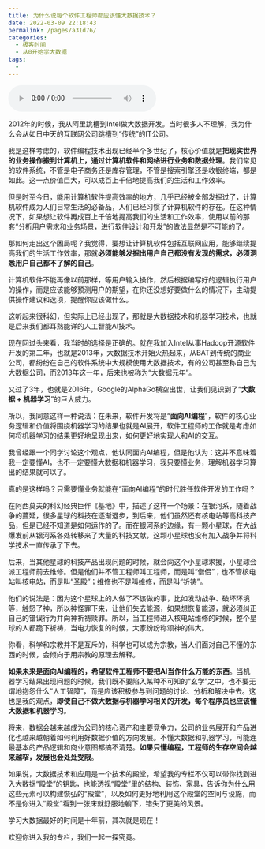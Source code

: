 ```yaml
---
title: 为什么说每个软件工程师都应该懂大数据技术？
date: 2022-03-09 22:18:43
permalink: /pages/a31d76/
categories:
  - 极客时间
  - 从0开始学大数据
tags:
  - 
---
```

<audio title="开篇词.为什么说每个软件工程师都应该懂大数据技术？" src="https://static001.geekbang.org/resource/audio/d5/a8/d5ba400f8b00171625bc02ceffaaf5a8.mp3" controls="controls"></audio> 
<p>2012年的时候，我从阿里跳槽到Intel做大数据开发。当时很多人不理解，我为什么会从如日中天的互联网公司跳槽到“传统”的IT公司。</p><p>我是这样考虑的，软件编程技术出现已经半个多世纪了，核心价值就是<strong>把现实世界的业务操作搬到计算机上，通过计算机软件和网络进行业务和数据处理</strong>。我们常见的软件系统，不管是电子商务还是库存管理，不管是搜索引擎还是收银终端，都是如此。这一点价值巨大，可以成百上千倍地提高我们的生活和工作效率。</p><p>但是时至今日，能用计算机软件提高效率的地方，几乎已经被全部发掘过了，计算机软件成为人们日常生活的必备品，人们已经习惯了计算机软件的存在。在这种情况下，如果想让软件再成百上千倍地提高我们的生活和工作效率，使用以前的那套“分析用户需求和业务场景，进行软件设计和开发”的做法显然是不可能的了。</p><p>那如何走出这个困局呢？我觉得，要想让计算机软件包括互联网应用，能够继续提高我们的生活工作效率，那就<strong>必须能够发掘出用户自己都没有发现的需求，必须洞悉用户自己都不了解的自己</strong>。</p><p>计算机软件不能再像以前那样，等用户输入操作，然后根据编写好的逻辑执行用户的操作，而是应该能够预测用户的期望，在你还没想好要做什么的情况下，主动提供操作建议和选项，提醒你应该做什么。</p><!-- [[[read_end]]] --><p>这听起来很科幻，但实际上已经出现了，那就是大数据技术和机器学习技术，也就是后来我们都耳熟能详的人工智能AI技术。</p><p>现在回过头来看，我当时的选择是正确的。就在我加入Intel从事Hadoop开源软件开发的第二年，也就是2013年，大数据技术开始火热起来，从BAT到传统的商业公司，都纷纷在自己的软件系统中大规模使用大数据技术，有的公司甚至称自己为大数据公司，而2013年这一年，后来也被称为“大数据元年”。</p><p>又过了3年，也就是2016年，Google的AlphaGo横空出世，让我们见识到了“<strong>大数据 + 机器学习</strong>”的巨大威力。</p><p>所以，我同意这样一种说法：在未来，软件开发将是“<strong>面向AI编程</strong>”，软件的核心业务逻辑和价值将围绕机器学习的结果也就是AI展开，软件工程师的工作就是考虑如何将机器学习的结果更好地呈现出来，如何更好地实现人和AI的交互。</p><p>我曾经跟一个同学讨论这个观点，他认同面向AI编程，但是他认为：这并不意味着我一定要懂AI，也不一定要懂大数据和机器学习，我只要懂业务，理解机器学习算出的结果就可以了。</p><p>真的是这样吗？只需要懂业务就能在“面向AI编程”的时代胜任软件开发的工作吗？</p><p>在阿西莫夫的科幻经典巨作《基地》中，描述了这样一个场景：在银河系，随着战争的蔓延，很多星球的科技在逐渐退步，到后来，他们虽然还有核电站等高科技产品，但是已经不知道是如何运作的了。而在银河系的边缘，有一颗小星球，在大战爆发前从银河系各处转移来了大量的科技文献，这颗小星球也没有加入战争并将科学技术一直传承了下去。</p><p>后来，当其他星球的科技产品出现问题的时候，就会向这个小星球求援，小星球会派工程师前去维修。但是他们并不管工程师叫工程师，而是叫“僧侣”；也不管核电站叫核电站，而是叫“圣殿”；维修也不是叫维修，而是叫“祈祷”。</p><p>他们的说法是：因为这个星球上的人做了不该做的事，比如发动战争、破坏环境等，触怒了神，所以神怪罪下来，让他们失去能源，如果想恢复能源，就必须纠正自己的错误行为并向神祈祷赎罪。所以，当工程师进入核电站维修的时候，整个星球的人都跪下祈祷，当电力恢复的时候，大家纷纷称颂神的伟大。</p><p>你看，科学和宗教并不是互斥的，科学也可以成为宗教，当人们面对自己不懂的东西的时候，会倾向于用宗教的原理去解释。</p><p><strong>如果未来是面向AI编程的，希望软件工程师不要把AI当作什么万能的东西</strong>。当机器学习结果出现问题的时候，我们既不要陷入某种不可知的“玄学”之中，也不要无谓地抱怨什么“人工智障”，而是应该积极参与到问题的讨论、分析和解决中去。这也是我的观点，<strong>即使自己不做大数据与机器学习相关的开发，每个程序员也应该懂大数据和机器学习</strong>。</p><p>将来，数据会越来越成为公司的核心资产和主要竞争力，公司的业务展开和产品进化也越来越朝着如何利用好数据价值的方向发展。不懂大数据和机器学习，可能连最基本的产品逻辑和商业意图都搞不清楚。<strong>如果只懂编程，工程师的生存空间会越来越窄，发展也会处处受限</strong>。</p><p>如果说，大数据技术和应用是一个技术的殿堂，希望我的专栏不仅可以带你找到进入大数据“殿堂”的钥匙，也能透视“殿堂”里的结构、装饰、家具，告诉你为什么用这些元素可以构建恢弘的“殿堂”，以及如何更好地利用这个殿堂的空间与设施，而不是你进入“殿堂”看到一张床就舒服地躺下，错失了更美的风景。</p><p><span class="orange">学习大数据最好的时间是十年前，其次就是现在！</span></p><p>欢迎你进入我的专栏，我们一起一探究竟。</p>